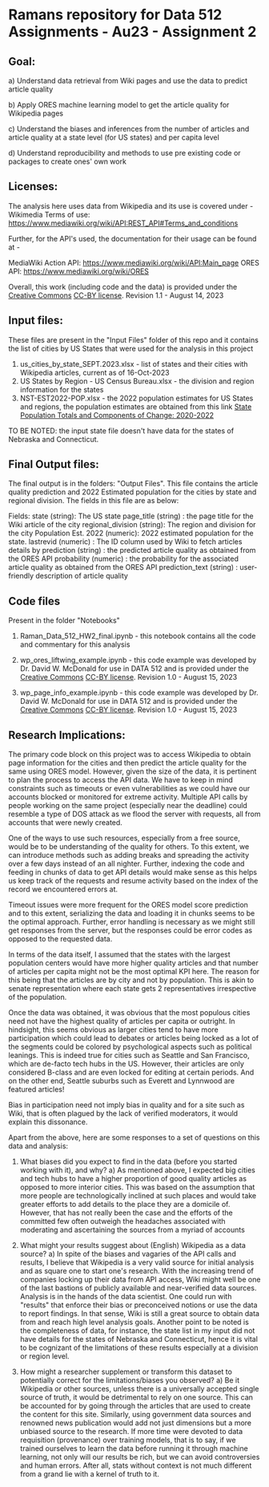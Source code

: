 # Ramans repository for Data 512 Assignments - Au23 - Assignment 2

## Goal:
  a) Understand data retrieval from Wiki pages and use the data to predict article quality

  b) Apply ORES machine learning model to get the article quality for Wikipedia pages

  c) Understand the biases and inferences from the number of articles and article quality at a state level (for US states) and per capita level

  d) Understand reproducibility and methods to use pre existing code or packages to create ones' own work

## Licenses:
The analysis here uses data from Wikipedia and its use is covered under - 
Wikimedia Terms of use: https://www.mediawiki.org/wiki/API:REST_API#Terms_and_conditions

Further, for the API's used, the documentation for their usage can be found at - 

MediaWiki Action API: https://www.mediawiki.org/wiki/API:Main_page
ORES API: https://www.mediawiki.org/wiki/ORES

Overall, this work (including code and the data) is provided under the [Creative Commons](https://creativecommons.org) [CC-BY license](https://creativecommons.org/licenses/by/4.0/). Revision 1.1 - August 14, 2023

## Input files:
These files are present in the "Input Files" folder of this repo and it contains the list of cities by US States that were used for the analysis in this project

1) us_cities_by_state_SEPT.2023.xlsx - list of states and their cities with Wikipedia articles, current as of 16-Oct-2023
2) US States by Region - US Census Bureau.xlsx - the division and region information for the states
3) NST-EST2022-POP.xlsx - the 2022 population estimates for US States and regions, the population estimates are obtained from this link [State Population Totals and Components of Change: 2020-2022](https://www.census.gov/data/tables/time-series/demo/popest/2020s-state-total.html)

TO BE NOTED: the input state file doesn't have data for the states of Nebraska and Connecticut. 

## Final Output files:
The final output is in the folders: "Output Files". This file contains the article quality prediction and 2022 Estimated population for the cities by state and regional division.
The fields in this file are as below:

Fields:
state (string): The US state
page_title (string) : the page title for the Wiki article of the city
regional_division (string): The region and division for the city
Population Est. 2022 (numeric): 2022 estimated population for the state.
lastrevid (numeric) : The ID column used by Wiki to fetch articles details by
prediction (string) : the predicted article quality as obtained from the ORES API
probability (numeric) : the probability for the associated article quality as obtained from the ORES API
prediction_text (string) : user-friendly description of article quality

## Code files
Present in the folder "Notebooks"
1) Raman_Data_512_HW2_final.ipynb - this notebook contains all the code and commentary for this analysis
   
2) wp_ores_liftwing_example.ipynb - this code example was developed by Dr. David W. McDonald for use in DATA 512 and is provided under the [Creative Commons](https://creativecommons.org) [CC-BY license](https://creativecommons.org/licenses/by/4.0/). Revision 1.0 - August 15, 2023

3) wp_page_info_example.ipynb - this code example was developed by Dr. David W. McDonald for use in DATA 512 and is provided under the [Creative Commons](https://creativecommons.org) [CC-BY license](https://creativecommons.org/licenses/by/4.0/). Revision 1.0 - August 15, 2023
   
## Research Implications:

The primary code block on this project was to access Wikipedia to obtain page information for the cities and then predict the article quality for the same using ORES model.
However, given the size of the data, it is pertinent to plan the process to access the API data.
We have to keep in mind constraints such as timeouts or even vulnerabilities as we could have our accounts blocked or monitored for extreme activity.
Multiple API calls by people working on the same project (especially near the deadline) could resemble a type of DOS attack as we flood the server with requests, all from accounts that were newly created. 

One of the ways to use such resources, especially from a free source, would be to be understanding of the quality for others.
To this extent, we can introduce methods such as adding breaks and spreading the activity over a few days instead of an all nighter. 
Further, indexing the code and feeding in chunks of data to get API details would make sense as this helps us keep track of the requests and resume activity based on the index of the record we encountered errors at.

Timeout issues were more frequent for the ORES model score prediction and to this extent, serializing the data and loading it in chunks seems to be the optimal approach.
Further, error handling is necessary as we might still get responses from the server, but the responses could be error codes as opposed to the requested data.

In terms of the data itself, I assumed that the states with the largest population centers would have more higher quality articles and that number of articles per capita might not be the most optimal KPI here.
The reason for this being that the articles are by city and not by population. This is akin to senate representation where each state gets 2 representatives irrespective of the population.

Once the data was obtained, it was obvious that the most populous cities need not have the highest quality of articles per capita or outright.
In hindsight, this seems obvious as larger cities tend to have more participation which could lead to debates or articles being locked as a lot of the segments could be colored by psychological aspects such as political leanings. This is indeed true for cities such as Seattle and San Francisco, which are de-facto tech hubs in the US. However, their articles are only considered B-class and are even locked for editing at certain periods. 
And on the other end, Seattle suburbs such as Everett and Lynnwood are featured articles! 

Bias in participation need not imply bias in quality and for a site such as Wiki, that is often plagued by the lack of verified moderators, it would explain this dissonance.

Apart from the above, here are some responses to a set of questions on this data and analysis:

1) What biases did you expect to find in the data (before you started working with it), and why?
   a) As mentioned above, I expected big cities and tech hubs to have a higher proportion of good quality articles as opposed to more interior cities. This was based on the assumption that more people are technologically inclined at such places and would take greater efforts to add details to the place they are a domicile of. However, that has not really been the case and the efforts of the committed few often outweigh the headaches associated with moderating and ascertaining the sources from a myriad of accounts

2) What might your results suggest about (English) Wikipedia as a data source?
  a) In spite of the biases and vagaries of the API calls and results, I believe that Wikipedia is a very valid source for initial analysis and as square one to start one's research. With the increasing trend of companies locking up their data from API access, Wiki might well be one of the last bastions of publicly available and near-verified data sources. Analysis is in the hands of the data scientist. One could run with "results" that enforce their bias or preconceived notions or use the data to report findings. In that sense, Wiki is still a great source to obtain data from and reach high level analysis goals. Another point to be noted is the completeness of data, for instance, the state list in my input did not have details for the states of Nebraska and Connecticut, hence it is vital to be cognizant of the limitations of these results especially at a division or region level. 

3) How might a researcher supplement or transform this dataset to potentially correct for the limitations/biases you observed?
  a) Be it Wikipedia or other sources, unless there is a universally accepted single source of truth, it would be detrimental to rely on one source. This can be accounted for by going through the articles that are used to create the content for this site. Similarly, using government data sources and renowned news publication would add not just dimensions but a more unbiased source to the research. If more time were devoted to data requisition (provenance) over training models, that is to say, if we trained ourselves to learn the data before running it through machine learning, not only will our results be rich, but we can avoid controversies and human errors. After all, stats without context is not much different from a grand lie with a kernel of truth to it.

